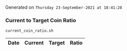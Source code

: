 Generated on `Thursday 23-September-2021 at 18:41:28`

### Current to Target Coin Ratio
`current_coin_ratio.sh`

Date|Current|Target|Ratio
---|---|---|---
